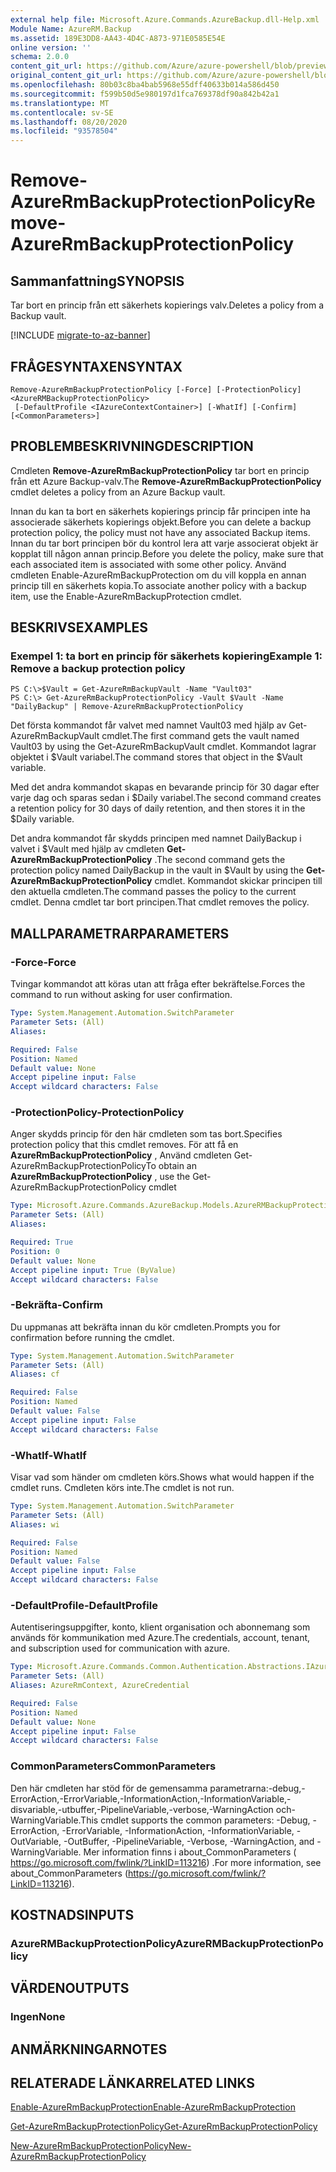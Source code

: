 ```yaml
---
external help file: Microsoft.Azure.Commands.AzureBackup.dll-Help.xml
Module Name: AzureRM.Backup
ms.assetid: 189E3DD8-AA43-4D4C-A873-971E0585E54E
online version: ''
schema: 2.0.0
content_git_url: https://github.com/Azure/azure-powershell/blob/preview/src/ResourceManager/AzureBackup/Commands.AzureBackup/help/Remove-AzureRmBackupProtectionPolicy.md
original_content_git_url: https://github.com/Azure/azure-powershell/blob/preview/src/ResourceManager/AzureBackup/Commands.AzureBackup/help/Remove-AzureRmBackupProtectionPolicy.md
ms.openlocfilehash: 80b03c8ba4bab5968e55dff40633b014a586d450
ms.sourcegitcommit: f599b50d5e980197d1fca769378df90a842b42a1
ms.translationtype: MT
ms.contentlocale: sv-SE
ms.lasthandoff: 08/20/2020
ms.locfileid: "93578504"
---
```

# <span data-ttu-id="75a2b-101">Remove-AzureRmBackupProtectionPolicy</span><span class="sxs-lookup"><span data-stu-id="75a2b-101">Remove-AzureRmBackupProtectionPolicy</span></span>

## <span data-ttu-id="75a2b-102">Sammanfattning</span><span class="sxs-lookup"><span data-stu-id="75a2b-102">SYNOPSIS</span></span>
<span data-ttu-id="75a2b-103">Tar bort en princip från ett säkerhets kopierings valv.</span><span class="sxs-lookup"><span data-stu-id="75a2b-103">Deletes a policy from a Backup vault.</span></span>

[!INCLUDE [migrate-to-az-banner](../../includes/migrate-to-az-banner.md)]

## <span data-ttu-id="75a2b-104">FRÅGESYNTAXEN</span><span class="sxs-lookup"><span data-stu-id="75a2b-104">SYNTAX</span></span>

```
Remove-AzureRmBackupProtectionPolicy [-Force] [-ProtectionPolicy] <AzureRMBackupProtectionPolicy>
 [-DefaultProfile <IAzureContextContainer>] [-WhatIf] [-Confirm] [<CommonParameters>]
```

## <span data-ttu-id="75a2b-105">PROBLEMBESKRIVNING</span><span class="sxs-lookup"><span data-stu-id="75a2b-105">DESCRIPTION</span></span>
<span data-ttu-id="75a2b-106">Cmdleten **Remove-AzureRmBackupProtectionPolicy** tar bort en princip från ett Azure Backup-valv.</span><span class="sxs-lookup"><span data-stu-id="75a2b-106">The **Remove-AzureRmBackupProtectionPolicy** cmdlet deletes a policy from an Azure Backup vault.</span></span>

<span data-ttu-id="75a2b-107">Innan du kan ta bort en säkerhets kopierings princip får principen inte ha associerade säkerhets kopierings objekt.</span><span class="sxs-lookup"><span data-stu-id="75a2b-107">Before you can delete a backup protection policy, the policy must not have any associated Backup items.</span></span>
<span data-ttu-id="75a2b-108">Innan du tar bort principen bör du kontrol lera att varje associerat objekt är kopplat till någon annan princip.</span><span class="sxs-lookup"><span data-stu-id="75a2b-108">Before you delete the policy, make sure that each associated item is associated with some other policy.</span></span>
<span data-ttu-id="75a2b-109">Använd cmdleten Enable-AzureRmBackupProtection om du vill koppla en annan princip till en säkerhets kopia.</span><span class="sxs-lookup"><span data-stu-id="75a2b-109">To associate another policy with a backup item, use the Enable-AzureRmBackupProtection cmdlet.</span></span>

## <span data-ttu-id="75a2b-110">BESKRIVS</span><span class="sxs-lookup"><span data-stu-id="75a2b-110">EXAMPLES</span></span>

### <span data-ttu-id="75a2b-111">Exempel 1: ta bort en princip för säkerhets kopiering</span><span class="sxs-lookup"><span data-stu-id="75a2b-111">Example 1: Remove a backup protection policy</span></span>
```
PS C:\>$Vault = Get-AzureRmBackupVault -Name "Vault03"
PS C:\> Get-AzureRmBackupProtectionPolicy -Vault $Vault -Name "DailyBackup" | Remove-AzureRmBackupProtectionPolicy
```

<span data-ttu-id="75a2b-112">Det första kommandot får valvet med namnet Vault03 med hjälp av Get-AzureRmBackupVault cmdlet.</span><span class="sxs-lookup"><span data-stu-id="75a2b-112">The first command gets the vault named Vault03 by using the Get-AzureRmBackupVault cmdlet.</span></span>
<span data-ttu-id="75a2b-113">Kommandot lagrar objektet i $Vault variabel.</span><span class="sxs-lookup"><span data-stu-id="75a2b-113">The command stores that object in the $Vault variable.</span></span>

<span data-ttu-id="75a2b-114">Med det andra kommandot skapas en bevarande princip för 30 dagar efter varje dag och sparas sedan i $Daily variabel.</span><span class="sxs-lookup"><span data-stu-id="75a2b-114">The second command creates a retention policy for 30 days of daily retention, and then stores it in the $Daily variable.</span></span>

<span data-ttu-id="75a2b-115">Det andra kommandot får skydds principen med namnet DailyBackup i valvet i $Vault med hjälp av cmdleten **Get-AzureRmBackupProtectionPolicy** .</span><span class="sxs-lookup"><span data-stu-id="75a2b-115">The second command gets the protection policy named DailyBackup in the vault in $Vault by using the **Get-AzureRmBackupProtectionPolicy** cmdlet.</span></span>
<span data-ttu-id="75a2b-116">Kommandot skickar principen till den aktuella cmdleten.</span><span class="sxs-lookup"><span data-stu-id="75a2b-116">The command passes the policy to the current cmdlet.</span></span>
<span data-ttu-id="75a2b-117">Denna cmdlet tar bort principen.</span><span class="sxs-lookup"><span data-stu-id="75a2b-117">That cmdlet removes the policy.</span></span>

## <span data-ttu-id="75a2b-118">MALLPARAMETRAR</span><span class="sxs-lookup"><span data-stu-id="75a2b-118">PARAMETERS</span></span>

### <span data-ttu-id="75a2b-119">-Force</span><span class="sxs-lookup"><span data-stu-id="75a2b-119">-Force</span></span>
<span data-ttu-id="75a2b-120">Tvingar kommandot att köras utan att fråga efter bekräftelse.</span><span class="sxs-lookup"><span data-stu-id="75a2b-120">Forces the command to run without asking for user confirmation.</span></span>

```yaml
Type: System.Management.Automation.SwitchParameter
Parameter Sets: (All)
Aliases: 

Required: False
Position: Named
Default value: None
Accept pipeline input: False
Accept wildcard characters: False
```

### <span data-ttu-id="75a2b-121">-ProtectionPolicy</span><span class="sxs-lookup"><span data-stu-id="75a2b-121">-ProtectionPolicy</span></span>
<span data-ttu-id="75a2b-122">Anger skydds princip för den här cmdleten som tas bort.</span><span class="sxs-lookup"><span data-stu-id="75a2b-122">Specifies protection policy that this cmdlet removes.</span></span>
<span data-ttu-id="75a2b-123">För att få en **AzureRmBackupProtectionPolicy** , Använd cmdleten Get-AzureRmBackupProtectionPolicy</span><span class="sxs-lookup"><span data-stu-id="75a2b-123">To obtain an **AzureRmBackupProtectionPolicy** , use the Get-AzureRmBackupProtectionPolicy cmdlet</span></span>

```yaml
Type: Microsoft.Azure.Commands.AzureBackup.Models.AzureRMBackupProtectionPolicy
Parameter Sets: (All)
Aliases: 

Required: True
Position: 0
Default value: None
Accept pipeline input: True (ByValue)
Accept wildcard characters: False
```

### <span data-ttu-id="75a2b-124">-Bekräfta</span><span class="sxs-lookup"><span data-stu-id="75a2b-124">-Confirm</span></span>
<span data-ttu-id="75a2b-125">Du uppmanas att bekräfta innan du kör cmdleten.</span><span class="sxs-lookup"><span data-stu-id="75a2b-125">Prompts you for confirmation before running the cmdlet.</span></span>

```yaml
Type: System.Management.Automation.SwitchParameter
Parameter Sets: (All)
Aliases: cf

Required: False
Position: Named
Default value: False
Accept pipeline input: False
Accept wildcard characters: False
```

### <span data-ttu-id="75a2b-126">-WhatIf</span><span class="sxs-lookup"><span data-stu-id="75a2b-126">-WhatIf</span></span>
<span data-ttu-id="75a2b-127">Visar vad som händer om cmdleten körs.</span><span class="sxs-lookup"><span data-stu-id="75a2b-127">Shows what would happen if the cmdlet runs.</span></span>
<span data-ttu-id="75a2b-128">Cmdleten körs inte.</span><span class="sxs-lookup"><span data-stu-id="75a2b-128">The cmdlet is not run.</span></span>

```yaml
Type: System.Management.Automation.SwitchParameter
Parameter Sets: (All)
Aliases: wi

Required: False
Position: Named
Default value: False
Accept pipeline input: False
Accept wildcard characters: False
```

### <span data-ttu-id="75a2b-129">-DefaultProfile</span><span class="sxs-lookup"><span data-stu-id="75a2b-129">-DefaultProfile</span></span>
<span data-ttu-id="75a2b-130">Autentiseringsuppgifter, konto, klient organisation och abonnemang som används för kommunikation med Azure.</span><span class="sxs-lookup"><span data-stu-id="75a2b-130">The credentials, account, tenant, and subscription used for communication with azure.</span></span>

```yaml
Type: Microsoft.Azure.Commands.Common.Authentication.Abstractions.IAzureContextContainer
Parameter Sets: (All)
Aliases: AzureRmContext, AzureCredential

Required: False
Position: Named
Default value: None
Accept pipeline input: False
Accept wildcard characters: False
```

### <span data-ttu-id="75a2b-131">CommonParameters</span><span class="sxs-lookup"><span data-stu-id="75a2b-131">CommonParameters</span></span>
<span data-ttu-id="75a2b-132">Den här cmdleten har stöd för de gemensamma parametrarna:-debug,-ErrorAction,-ErrorVariable,-InformationAction,-InformationVariable,-disvariable,-utbuffer,-PipelineVariable,-verbose,-WarningAction och-WarningVariable.</span><span class="sxs-lookup"><span data-stu-id="75a2b-132">This cmdlet supports the common parameters: -Debug, -ErrorAction, -ErrorVariable, -InformationAction, -InformationVariable, -OutVariable, -OutBuffer, -PipelineVariable, -Verbose, -WarningAction, and -WarningVariable.</span></span> <span data-ttu-id="75a2b-133">Mer information finns i about_CommonParameters ( https://go.microsoft.com/fwlink/?LinkID=113216) .</span><span class="sxs-lookup"><span data-stu-id="75a2b-133">For more information, see about_CommonParameters (https://go.microsoft.com/fwlink/?LinkID=113216).</span></span>

## <span data-ttu-id="75a2b-134">KOSTNADS</span><span class="sxs-lookup"><span data-stu-id="75a2b-134">INPUTS</span></span>

### <span data-ttu-id="75a2b-135">AzureRMBackupProtectionPolicy</span><span class="sxs-lookup"><span data-stu-id="75a2b-135">AzureRMBackupProtectionPolicy</span></span>

## <span data-ttu-id="75a2b-136">VÄRDEN</span><span class="sxs-lookup"><span data-stu-id="75a2b-136">OUTPUTS</span></span>

### <span data-ttu-id="75a2b-137">Ingen</span><span class="sxs-lookup"><span data-stu-id="75a2b-137">None</span></span>

## <span data-ttu-id="75a2b-138">ANMÄRKNINGAR</span><span class="sxs-lookup"><span data-stu-id="75a2b-138">NOTES</span></span>

## <span data-ttu-id="75a2b-139">RELATERADE LÄNKAR</span><span class="sxs-lookup"><span data-stu-id="75a2b-139">RELATED LINKS</span></span>

[<span data-ttu-id="75a2b-140">Enable-AzureRmBackupProtection</span><span class="sxs-lookup"><span data-stu-id="75a2b-140">Enable-AzureRmBackupProtection</span></span>](./Enable-AzureRmBackupProtection.md)

[<span data-ttu-id="75a2b-141">Get-AzureRmBackupProtectionPolicy</span><span class="sxs-lookup"><span data-stu-id="75a2b-141">Get-AzureRmBackupProtectionPolicy</span></span>](./Get-AzureRmBackupProtectionPolicy.md)

[<span data-ttu-id="75a2b-142">New-AzureRmBackupProtectionPolicy</span><span class="sxs-lookup"><span data-stu-id="75a2b-142">New-AzureRmBackupProtectionPolicy</span></span>](./New-AzureRmBackupProtectionPolicy.md)


